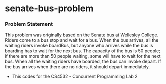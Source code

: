# senate-bus-problem

### Problem Statement
This problem was originally based on the Senate bus at Wellesley College. Riders
come to a bus stop and wait for a bus. When the bus arrives, all the waiting
riders invoke boardBus, but anyone who arrives while the bus is boarding has
to wait for the next bus. The capacity of the bus is 50 people; if there are more
than 50 people waiting, some will have to wait for the next bus.
When all the waiting riders have boarded, the bus can invoke depart. If the
bus arrives when there are no riders, it should depart immediately.

* This codes for the CS4532 - Concurrent Programming Lab 2

